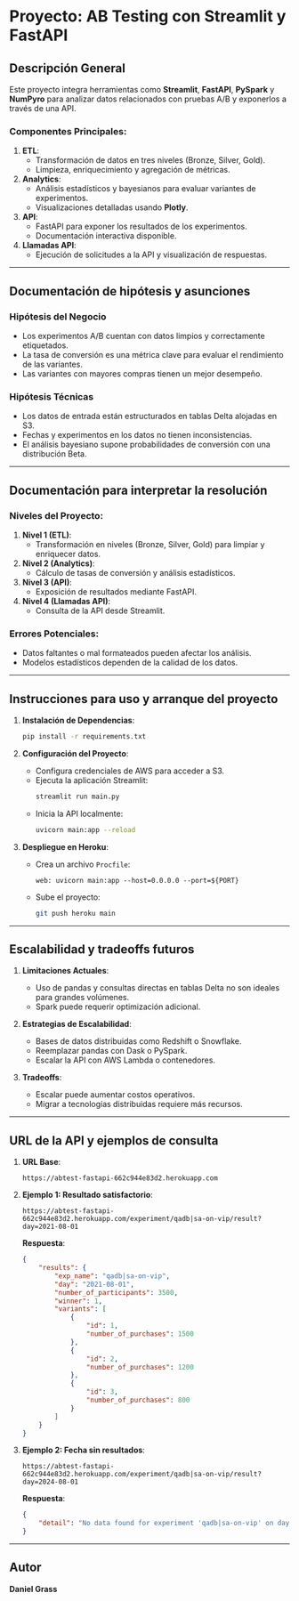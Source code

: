 
# Proyecto: AB Testing con Streamlit y FastAPI

## Descripción General
Este proyecto integra herramientas como **Streamlit**, **FastAPI**, **PySpark** y **NumPyro** para analizar datos relacionados con pruebas A/B y exponerlos a través de una API.

### Componentes Principales:
1. **ETL**:
   - Transformación de datos en tres niveles (Bronze, Silver, Gold).
   - Limpieza, enriquecimiento y agregación de métricas.
2. **Analytics**:
   - Análisis estadísticos y bayesianos para evaluar variantes de experimentos.
   - Visualizaciones detalladas usando **Plotly**.
3. **API**:
   - FastAPI para exponer los resultados de los experimentos.
   - Documentación interactiva disponible.
4. **Llamadas API**:
   - Ejecución de solicitudes a la API y visualización de respuestas.

---

## Documentación de hipótesis y asunciones

### Hipótesis del Negocio
- Los experimentos A/B cuentan con datos limpios y correctamente etiquetados.
- La tasa de conversión es una métrica clave para evaluar el rendimiento de las variantes.
- Las variantes con mayores compras tienen un mejor desempeño.

### Hipótesis Técnicas
- Los datos de entrada están estructurados en tablas Delta alojadas en S3.
- Fechas y experimentos en los datos no tienen inconsistencias.
- El análisis bayesiano supone probabilidades de conversión con una distribución Beta.

---

## Documentación para interpretar la resolución

### Niveles del Proyecto:
1. **Nivel 1 (ETL)**:
   - Transformación en niveles (Bronze, Silver, Gold) para limpiar y enriquecer datos.
2. **Nivel 2 (Analytics)**:
   - Cálculo de tasas de conversión y análisis estadísticos.
3. **Nivel 3 (API)**:
   - Exposición de resultados mediante FastAPI.
4. **Nivel 4 (Llamadas API)**:
   - Consulta de la API desde Streamlit.

### Errores Potenciales:
- Datos faltantes o mal formateados pueden afectar los análisis.
- Modelos estadísticos dependen de la calidad de los datos.

---

## Instrucciones para uso y arranque del proyecto

1. **Instalación de Dependencias**:
   ```bash
   pip install -r requirements.txt
   ```

2. **Configuración del Proyecto**:
   - Configura credenciales de AWS para acceder a S3.
   - Ejecuta la aplicación Streamlit:
     ```bash
     streamlit run main.py
     ```
   - Inicia la API localmente:
     ```bash
     uvicorn main:app --reload
     ```

3. **Despliegue en Heroku**:
   - Crea un archivo `Procfile`:
     ```
     web: uvicorn main:app --host=0.0.0.0 --port=${PORT}
     ```
   - Sube el proyecto:
     ```bash
     git push heroku main
     ```

---

## Escalabilidad y tradeoffs futuros

1. **Limitaciones Actuales**:
   - Uso de pandas y consultas directas en tablas Delta no son ideales para grandes volúmenes.
   - Spark puede requerir optimización adicional.

2. **Estrategias de Escalabilidad**:
   - Bases de datos distribuidas como Redshift o Snowflake.
   - Reemplazar pandas con Dask o PySpark.
   - Escalar la API con AWS Lambda o contenedores.

3. **Tradeoffs**:
   - Escalar puede aumentar costos operativos.
   - Migrar a tecnologías distribuidas requiere más recursos.

---

## URL de la API y ejemplos de consulta

1. **URL Base**:
   ```
   https://abtest-fastapi-662c944e83d2.herokuapp.com
   ```

2. **Ejemplo 1: Resultado satisfactorio**:
   ```
   https://abtest-fastapi-662c944e83d2.herokuapp.com/experiment/qadb|sa-on-vip/result?day=2021-08-01
   ```

   **Respuesta**:
   ```json
   {
       "results": {
           "exp_name": "qadb|sa-on-vip",
           "day": "2021-08-01",
           "number_of_participants": 3500,
           "winner": 1,
           "variants": [
               {
                   "id": 1,
                   "number_of_purchases": 1500
               },
               {
                   "id": 2,
                   "number_of_purchases": 1200
               },
               {
                   "id": 3,
                   "number_of_purchases": 800
               }
           ]
       }
   }
   ```

3. **Ejemplo 2: Fecha sin resultados**:
   ```
   https://abtest-fastapi-662c944e83d2.herokuapp.com/experiment/qadb|sa-on-vip/result?day=2024-08-01
   ```

   **Respuesta**:
   ```json
   {
       "detail": "No data found for experiment 'qadb|sa-on-vip' on day '2024-08-01'"
   }
   ```

---

## Autor
**Daniel Grass**
